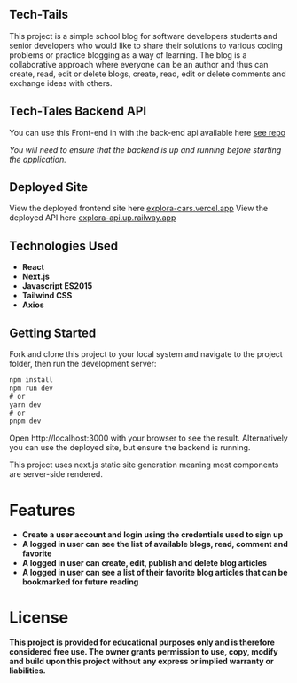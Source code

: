 ## Tech-Tails
This project is a simple school blog for software developers students and senior developers who would like to share their solutions to various coding problems or practice blogging as a way of learning. The blog is a collaborative approach where everyone can be an author and thus can create, read, edit or delete blogs, create, read, edit or delete comments and exchange ideas with others.

## Tech-Tales Backend API
You can use this Front-end in with the back-end api available here [see repo](https://github.com/Donvine254/Tech-Tales-Server)

*You will need to ensure that the backend is up and running before starting the application.*

## Deployed Site
View the deployed frontend site here [explora-cars.vercel.app](hhttps://explora-cars.vercel.app/)
View the deployed API here [explora-api.up.railway.app](https://explora-api.up.railway.app)
## Technologies Used
* **React**
* **Next.js**
* **Javascript ES2015**
* **Tailwind CSS**
* **Axios**

## Getting Started
Fork and clone this project to your local system and navigate to the project folder, then run the development server:
```js
npm install
npm run dev
# or
yarn dev
# or
pnpm dev
```
Open http://localhost:3000 with your browser to see the result. Alternatively you can use the deployed site, but ensure the backend is running. 

This project uses next.js static site generation meaning most components are server-side rendered.

# Features
* **Create a user account and login using the credentials used to sign up**
* **A logged in user can see the list of available blogs, read, comment and favorite**
* **A logged in user can create, edit, publish and delete blog articles**
* **A logged in user can see a list of their favorite blog articles that can be bookmarked for future reading**
# License
**This project is provided for educational purposes only and is therefore considered free use. The owner grants permission to use, copy, modify and build upon this project without any express or implied warranty or liabilities.**
